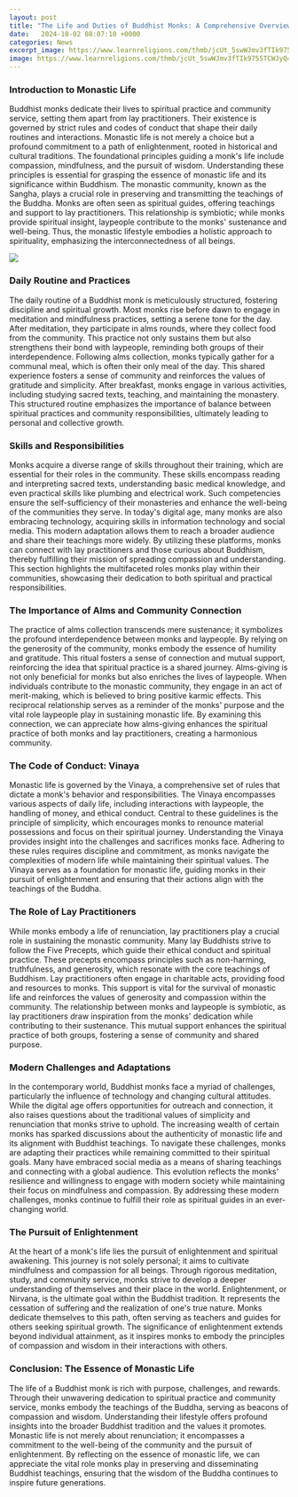 ```yaml
---
layout: post
title: "The Life and Duties of Buddhist Monks: A Comprehensive Overview"
date:   2024-10-02 08:07:10 +0000
categories: News
excerpt_image: https://www.learnreligions.com/thmb/jcUt_5swWJmv3fTIk9755TCWJyQ=/1500x0/filters:no_upscale():max_bytes(150000):strip_icc()/novice-monk-636517928-5b5bce0146e0fb008206eb34.jpg
image: https://www.learnreligions.com/thmb/jcUt_5swWJmv3fTIk9755TCWJyQ=/1500x0/filters:no_upscale():max_bytes(150000):strip_icc()/novice-monk-636517928-5b5bce0146e0fb008206eb34.jpg
---
```


### Introduction to Monastic Life
Buddhist monks dedicate their lives to spiritual practice and community service, setting them apart from lay practitioners. Their existence is governed by strict rules and codes of conduct that shape their daily routines and interactions. Monastic life is not merely a choice but a profound commitment to a path of enlightenment, rooted in historical and cultural traditions. The foundational principles guiding a monk's life include compassion, mindfulness, and the pursuit of wisdom. Understanding these principles is essential for grasping the essence of monastic life and its significance within Buddhism.
The monastic community, known as the Sangha, plays a crucial role in preserving and transmitting the teachings of the Buddha. Monks are often seen as spiritual guides, offering teachings and support to lay practitioners. This relationship is symbiotic; while monks provide spiritual insight, laypeople contribute to the monks' sustenance and well-being. Thus, the monastic lifestyle embodies a holistic approach to spirituality, emphasizing the interconnectedness of all beings.

![](https://www.learnreligions.com/thmb/jcUt_5swWJmv3fTIk9755TCWJyQ=/1500x0/filters:no_upscale():max_bytes(150000):strip_icc()/novice-monk-636517928-5b5bce0146e0fb008206eb34.jpg)
### Daily Routine and Practices
The daily routine of a Buddhist monk is meticulously structured, fostering discipline and spiritual growth. Most monks rise before dawn to engage in meditation and mindfulness practices, setting a serene tone for the day. After meditation, they participate in alms rounds, where they collect food from the community. This practice not only sustains them but also strengthens their bond with laypeople, reminding both groups of their interdependence.
Following alms collection, monks typically gather for a communal meal, which is often their only meal of the day. This shared experience fosters a sense of community and reinforces the values of gratitude and simplicity. After breakfast, monks engage in various activities, including studying sacred texts, teaching, and maintaining the monastery. This structured routine emphasizes the importance of balance between spiritual practices and community responsibilities, ultimately leading to personal and collective growth.
### Skills and Responsibilities
Monks acquire a diverse range of skills throughout their training, which are essential for their roles in the community. These skills encompass reading and interpreting sacred texts, understanding basic medical knowledge, and even practical skills like plumbing and electrical work. Such competencies ensure the self-sufficiency of their monasteries and enhance the well-being of the communities they serve.
In today's digital age, many monks are also embracing technology, acquiring skills in information technology and social media. This modern adaptation allows them to reach a broader audience and share their teachings more widely. By utilizing these platforms, monks can connect with lay practitioners and those curious about Buddhism, thereby fulfilling their mission of spreading compassion and understanding. This section highlights the multifaceted roles monks play within their communities, showcasing their dedication to both spiritual and practical responsibilities.
### The Importance of Alms and Community Connection
The practice of alms collection transcends mere sustenance; it symbolizes the profound interdependence between monks and laypeople. By relying on the generosity of the community, monks embody the essence of humility and gratitude. This ritual fosters a sense of connection and mutual support, reinforcing the idea that spiritual practice is a shared journey.
Alms-giving is not only beneficial for monks but also enriches the lives of laypeople. When individuals contribute to the monastic community, they engage in an act of merit-making, which is believed to bring positive karmic effects. This reciprocal relationship serves as a reminder of the monks' purpose and the vital role laypeople play in sustaining monastic life. By examining this connection, we can appreciate how alms-giving enhances the spiritual practice of both monks and lay practitioners, creating a harmonious community.
### The Code of Conduct: Vinaya
Monastic life is governed by the Vinaya, a comprehensive set of rules that dictate a monk's behavior and responsibilities. The Vinaya encompasses various aspects of daily life, including interactions with laypeople, the handling of money, and ethical conduct. Central to these guidelines is the principle of simplicity, which encourages monks to renounce material possessions and focus on their spiritual journey.
Understanding the Vinaya provides insight into the challenges and sacrifices monks face. Adhering to these rules requires discipline and commitment, as monks navigate the complexities of modern life while maintaining their spiritual values. The Vinaya serves as a foundation for monastic life, guiding monks in their pursuit of enlightenment and ensuring that their actions align with the teachings of the Buddha.
### The Role of Lay Practitioners
While monks embody a life of renunciation, lay practitioners play a crucial role in sustaining the monastic community. Many lay Buddhists strive to follow the Five Precepts, which guide their ethical conduct and spiritual practice. These precepts encompass principles such as non-harming, truthfulness, and generosity, which resonate with the core teachings of Buddhism.
Lay practitioners often engage in charitable acts, providing food and resources to monks. This support is vital for the survival of monastic life and reinforces the values of generosity and compassion within the community. The relationship between monks and laypeople is symbiotic, as lay practitioners draw inspiration from the monks' dedication while contributing to their sustenance. This mutual support enhances the spiritual practice of both groups, fostering a sense of community and shared purpose.
### Modern Challenges and Adaptations
In the contemporary world, Buddhist monks face a myriad of challenges, particularly the influence of technology and changing cultural attitudes. While the digital age offers opportunities for outreach and connection, it also raises questions about the traditional values of simplicity and renunciation that monks strive to uphold. The increasing wealth of certain monks has sparked discussions about the authenticity of monastic life and its alignment with Buddhist teachings.
To navigate these challenges, monks are adapting their practices while remaining committed to their spiritual goals. Many have embraced social media as a means of sharing teachings and connecting with a global audience. This evolution reflects the monks' resilience and willingness to engage with modern society while maintaining their focus on mindfulness and compassion. By addressing these modern challenges, monks continue to fulfill their role as spiritual guides in an ever-changing world.
### The Pursuit of Enlightenment
At the heart of a monk's life lies the pursuit of enlightenment and spiritual awakening. This journey is not solely personal; it aims to cultivate mindfulness and compassion for all beings. Through rigorous meditation, study, and community service, monks strive to develop a deeper understanding of themselves and their place in the world.
Enlightenment, or Nirvana, is the ultimate goal within the Buddhist tradition. It represents the cessation of suffering and the realization of one's true nature. Monks dedicate themselves to this path, often serving as teachers and guides for others seeking spiritual growth. The significance of enlightenment extends beyond individual attainment, as it inspires monks to embody the principles of compassion and wisdom in their interactions with others.
### Conclusion: The Essence of Monastic Life
The life of a Buddhist monk is rich with purpose, challenges, and rewards. Through their unwavering dedication to spiritual practice and community service, monks embody the teachings of the Buddha, serving as beacons of compassion and wisdom. Understanding their lifestyle offers profound insights into the broader Buddhist tradition and the values it promotes.
Monastic life is not merely about renunciation; it encompasses a commitment to the well-being of the community and the pursuit of enlightenment. By reflecting on the essence of monastic life, we can appreciate the vital role monks play in preserving and disseminating Buddhist teachings, ensuring that the wisdom of the Buddha continues to inspire future generations.